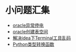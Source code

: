 # 小问题汇集

* [oracle异常停电](./oracle异常停电.md)
* [oracle创建表空间](./oracle创建表空间.md)
* [解决idea下Terminal工具乱码](./解决idea下Terminal工具乱码.md)
* [Python类型转换函数](./python类型转换函数.md)